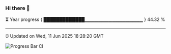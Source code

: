 ### Hi there 👋

⏳ Year progress { █████████████▁▁▁▁▁▁▁▁▁▁▁▁▁▁▁▁▁ } 44.32 %

---

⏰ Updated on Wed, 11 Jun 2025 18:28:20 GMT

![Progress Bar CI](https://github.com/liununu/liununu/workflows/Progress%20Bar%20CI/badge.svg)
